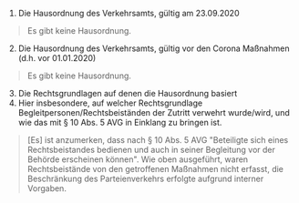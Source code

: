 1. Die Hausordnung des Verkehrsamts, gültig am 23.09.2020
> Es gibt keine Hausordnung.

2. Die Hausordnung des Verkehrsamts, gültig vor den Corona Maßnahmen (d.h. vor 01.01.2020)
> Es gibt keine Hausordnung.

3. Die Rechtsgrundlagen auf denen die Hausordnung basiert
  1. Hier insbesondere, auf welcher Rechtsgrundlage Begleitpersonen/Rechtsbeiständen
der Zutritt verwehrt wurde/wird, und wie das mit § 10 Abs. 5 AVG in Einklang zu bringen ist.
> [Es] ist anzumerken, dass nach § 10 Abs. 5 AVG "Beteiligte sich eines Rechtsbeistandes bedienen und auch in seiner Begleitung vor der Behörde erscheinen können". Wie oben ausgeführt, waren Rechtsbeistände von den getroffenen Maßnahmen nicht erfasst, die Beschränkung des Parteienverkehrs erfolgte aufgrund interner Vorgaben.
